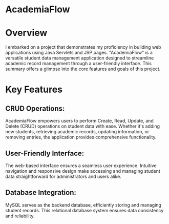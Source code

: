 # AcademiaFlow

# Overview
I embarked on a project that demonstrates my proficiency in building web applications using Java Servlets and JSP pages. "AcademiaFlow" is a versatile student data management application designed to streamline academic record management through a user-friendly interface. This summary offers a glimpse into the core features and goals of this project.

# Key Features
## CRUD Operations: 
AcademiaFlow empowers users to perform Create, Read, Update, and Delete (CRUD) operations on student data with ease. Whether it's adding new students, retrieving academic records, updating information, or removing entries, the application provides comprehensive functionality.

## User-Friendly Interface: 
The web-based interface ensures a seamless user experience. Intuitive navigation and responsive design make accessing and managing student data straightforward for administrators and users alike.

## Database Integration: 
MySQL serves as the backend database, efficiently storing and managing student records. This relational database system ensures data consistency and reliability.
